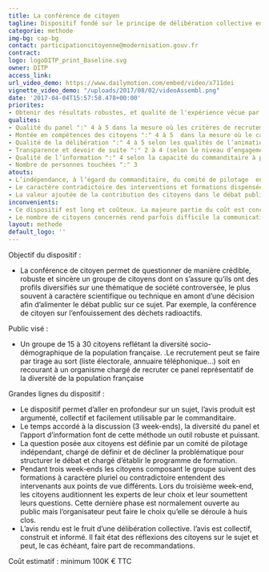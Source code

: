```yaml
---
title: La conférence de citoyen
tagline: Dispositif fondé sur le principe de délibération collective en vue d’obtenir un avis collectif et construit sur une thématique de société controversée
categorie: methode
img-bg: cap-bg
contact: participationcitoyenne@modernisation.gouv.fr
contract:
logo: logoDITP_print_Baseline.svg
owner: DITP
access_link:
url_video_demo: https://www.dailymotion.com/embed/video/x711dei
vignette_video_demo: "/uploads/2017/08/02/videoAssembl.png"
date: '2017-04-04T15:57:58.478+00:00'
priorites:
- Obtenir des résultats robustes, et qualité de l'expérience vécue par les citoyens
qualites:
- Qualité du panel ":" 4 à 5 dans la mesure où les critères de recrutement sont établis par le comité de pilotage indépendant
- Montée en compétences des citoyens ":" 4 à 5  dans la mesure où le caractère contradictoire de la formation est un des éléments clés du dispositif
- Qualité de la délibération ":" 4 à 5 selon les qualités de l’animation
- Transparence et devoir de suite ":" 2 à 4 (selon le niveau d’engagement pris par le commanditaire) 
- Qualité de l’information ":" 4 selon la capacité du commanditaire à proposer une information neutre, argumentée et accessible 
- Nombre de personnes touchées ":" 3
atouts:
- L’indépendance, à l’égard du commanditaire, du comité de pilotage  en charge de l’élaboration de la question, des critères de recrutement et du programme de formation 
- Le caractère contradictoire des interventions et formations dispensées aux citoyens participants qui assure que tous les points de vue sur la question controversée sont présentés
- La valeur ajoutée de la contribution des citoyens dans le débat public grâce à leur formation qui assure une montée en compétence sur le sujet
inconvenients:
- Ce dispositif est long et coûteux. La majeure partie du coût est concentré sur la logistique de la conférence de citoyens (transports, hébergement…)
- Le nombre de citoyens concernés rend parfois difficile la communication autour de l’avis, en dépit de la robustesse du dispositif
layout: methode
default_logo: ''
---
```


Objectif du dispositif :
* La conférence de citoyen  permet de questionner de manière crédible, robuste et sincère un groupe de citoyens dont on s’assure qu’ils ont des profils diversifiés sur une thématique de société controversée, le plus souvent à caractère scientifique ou technique en amont d’une décision afin d’alimenter le débat public sur ce sujet. Par exemple, la conférence de citoyen sur l’enfouissement des déchets radioactifs. 

Public visé : 
* Un groupe de 15 à 30 citoyens reflétant la diversité socio-démographique de la population française. .Le recrutement peut se faire par tirage au sort (liste électorale, annuaire téléphonique…) soit en recourant à un organisme chargé de recruter ce panel représentatif de la diversité de la population française

Grandes lignes du  dispositif : 
* Le dispositif permet d’aller en profondeur sur un sujet, l’avis produit est argumenté, collectif et facilement utilisable par le commanditaire. 
* Le temps accordé à la discussion (3 week-ends), la diversité du panel et l’apport d’information font de cette méthode un outil robuste et puissant. 
* La question posée aux citoyens est définie par un comité de pilotage indépendant, chargé de définir et de décliner la problématique pour structurer le débat et chargé d’établir le programme de formation.
* Pendant trois week-ends les citoyens composant le groupe suivent des formations à caractère pluriel ou contradictoire entendent des intervenants aux points de vue différents. Lors du troisième week-end, les citoyens auditionnent les experts de leur choix et leur soumettent leurs questions. Cette dernière phase est normalement ouverte au public mais l’organisateur peut faire le choix qu’elle se déroule à huis clos.
* L’avis rendu est le fruit d’une délibération collective. l’avis est collectif, construit et informé. Il fait état des réflexions des citoyens sur le sujet et peut, le cas échéant, faire part de recommandations.

Coût estimatif : minimum 100K € TTC
